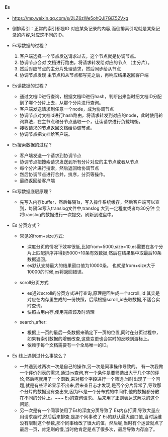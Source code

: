 #### Es

- https://mp.weixin.qq.com/s/2LZ6zWe5ohQJl7GiZ52Vxg
- 倒排索引：正常的索引都是ID 对应某条记录的内容,而倒排索引呢就是某条记录的内容,对应这不同的ID。
- Es写数据的过程？
    1. 客户端选择一个节点发送请求过去，这个节点就是协调节点。
    2. 协调节点会对 文档进行路由，将请求转发给对应的节点 （主分片）。
    3. 然后对应节点的主分片处理请求，然后同步给从节点
    4. 协调节点发现 主节点和从节点都写完之后，再响应结果返回客户端
- Es读数据的过程？
    - 通过文档ID进行查询，根据文档ID进行hash，判断出来当时把文档ID分配到了哪个分片上去，从那个分片进行查询。
    - 客户端发送请求到任意一个node，成为协调节点
    - 协调节点对文档id进行hash路由，将请求转发到对应的node，此时使用轮询算法，在主节点和分节点选取一个，让读请求进行负载均衡。
    - 接收请求的节点返回文档给协调节点。
    - 协调节点把文档给客户端。
- Es搜索数据的过程？
    - 客户端发送一个请求到协调节点
    - 协调节点把搜索请求发送到所有分片对应的主节点或者从节点
    - 每个分片进行搜索，然后返回给协调节点
    - 然后协调节点进行合并，排序，分页等操作。
    - 最终返回给客户端
- Es写数据底层原理？
    - 先写入内存buffer，然后每隔1s，写入操作系统缓存，然后客户端可以查到，每隔5s写入translog文件中,translog 大到一定程度或者每30分钟 会将translog的数据进行一次提交，刷新到磁盘中。
- Es 分页方式？
    - 常见的from+size方式:
        - 深度分页的情况下效率很低,比如from=5000,size=10,es需要在各个分片上匹配排序并得到5000+10条有效数据,然后在结果集中取最后10条数据返回。
        - es默认支持最大的结果窗口值为10000条。 也就是from+size大于10000的时候,es将返回错误。

    - scroll分页方式
        - es通过scroll的分页方式进行查询,原理是回生成一个scroll_id 其实是对应在内存里生成的一份快照，后续根据scroll_id去取数据,不适合实时查询。
        - 快照占用内存,使用完应该及时清理

    - search_after:
        - 根据上一页的最后一条数据来确定下一页的位置,同时在分页过程中，如果有索引数据的增删改查,这些变更也会实时的反映到游标上。
        - 依赖于每个文档需要有一个全局唯一的ID。

- Es 线上遇到过什么事故么？
    - 一共遇到过两次一次是自己的操作,另一次是同事操作导致的。
      有一次我做一个评价列表的需求,通过es查询,有一个条件是要筛选出大于几个字的评论,然后呢就用了一个函数,来对那个字段进行一个筛选,当时出现了一个问题,就是有些评论显示不出来,后来查日志才发现,是否个分片异常了,导致那个分片的数据没有查出来,因为Es是一个分布式的中间件,他的数据都分散在不同的分片上。~~~
      Es的查询请求。 后来用了正则表达式解决的这个问题。
    - 另一次是有一个同事使用了Es的深度分页导致了 Es内存打满,导致大量应用请求超时,然后后来排查,是那个同事改了
      Es的默认最大窗口值,当时运维没有限制这个参数,那个同事给改了很大的值，然后呢,当时有个运营就点了最后一页，肯定刷的慢,当时他肯定是点了很多次，最后导致内存崩了。